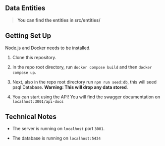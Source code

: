 ## Data Entities

> **You can find the entities in src/entities/**

## Getting Set Up

Node.js and Docker needs to be installed.

1. Clone this repository.

2. In the repo root directory, run `docker compose build` and then `docker compose up`.

3. Next, also in the repo root directory run `npm run seed:db`, this will seed psql Database. **Warning: This will drop any data stored**.

4. You can start using the API! You will find the swagger documentation on `localhost:3001/api-docs`

## Technical Notes

- The server is running on `localhost` port `3001`.

- The database is running on `localhost:5434`
